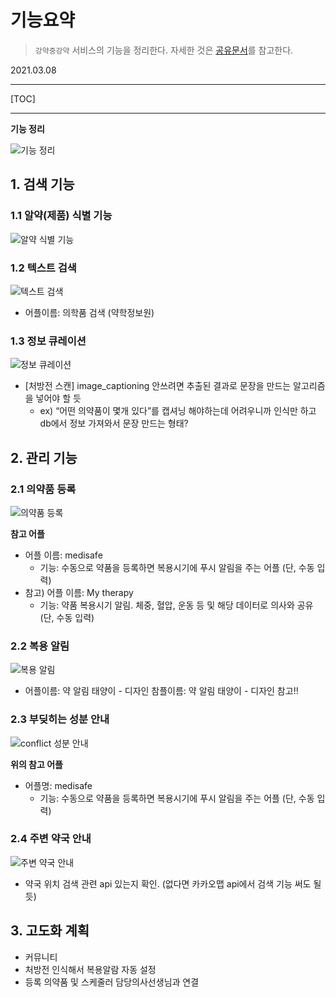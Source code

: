 # 기능요약

> `강약중강약` 서비스의 기능을 정리한다. 자세한 것은 [공유문서](https://docs.google.com/presentation/d/1GB4DtBJ-vID0TGbIiIzEWNbeom-pLPQiUa_u2PIP8Eg/edit#slide=id.p)를 참고한다.

2021.03.08

---

[TOC]

---



**기능 정리**

![기능 정리](img/0308_function1.png)



## 1. 검색 기능

### 1.1 알약(제품) 식별 기능

![알약 식별 기능](img/0308_function2.png)



### 1.2 텍스트 검색

![텍스트 검색](img/0308_function3.png)

- 어플이름: 의학품 검색 (약학정보원)



### 1.3 정보 큐레이션

![정보 큐레이션](img/0308_function4.png)

- [처방전 스캔] image_captioning 안쓰려면 추출된 결과로 문장을 만드는 알고리즘을 넣어야 할 듯
  - ex) “어떤 의약품이 몇개 있다”를 캡셔닝 해야하는데 어려우니까 인식만 하고 db에서 정보 가져와서 문장 만드는 형태?



## 2. 관리 기능

### 2.1 의약품 등록

![의약품 등록](img/0308_function5.png)

**참고 어플**

- 어플 이름: medisafe
  - 기능: 수동으로 약품을 등록하면 복용시기에 푸시 알림을 주는 어플 (단, 수동 입력)
- 참고) 어플 이름: My therapy
  - 기능: 약품 복용시기 알림. 체중, 혈압, 운동 등 및 해당 데이터로 의사와 공유 (단, 수동 입력)



### 2.2 복용 알림

![복용 알림](img/0308_function6.png)

- 어플이름: 약 알림 태양이 - 디자인 참플이름: 약 알림 태양이 - 디자인 참고!!



### 2.3 부딪히는 성분 안내

![conflict 성분 안내](img/0308_function7.png)

**위의 참고 어플**

- 어플명: medisafe
  - 기능: 수동으로 약품을 등록하면 복용시기에 푸시 알림을 주는 어플 (단, 수동 입력)



### 2.4 주변 약국 안내

![주변 약국 안내](img/0308_function8.png)

- 약국 위치 검색 관련 api 있는지 확인. (없다면 카카오맵 api에서 검색 기능 써도 될 듯)



## 3. 고도화 계획

- 커뮤니티
- 처방전 인식해서 복용알람 자동 설정
- 등록 의약품 및 스케줄러 담당의사선생님과 연결